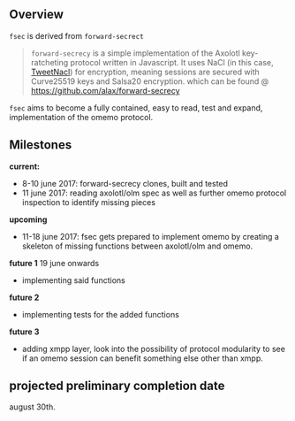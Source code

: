 Overview
--------
`fsec` is derived from `forward-secrect`

> `forward-secrecy` is a simple implementation of the Axolotl key-ratcheting protocol written in Javascript. It uses NaCl (in this case, [TweetNacl](https://github.com/dchest/tweetnacl-js)) for encryption, meaning sessions are secured with Curve25519 keys and Salsa20 encryption.
which can be found @ https://github.com/alax/forward-secrecy


`fsec` aims to become a fully contained, easy to read, test and expand, implementation of the omemo protocol.


Milestones
--------

**current:**

 
* 8-10 june 2017:  forward-secrecy clones, built and tested 
* 11 june 2017: reading axolotl/olm spec as well as further omemo protocol inspection to identify missing pieces


**upcoming**

* 11-18 june 2017: fsec gets prepared to implement omemo by creating a skeleton of missing functions between axolotl/olm and omemo.

**future 1**
19 june onwards

* implementing said functions

**future 2**

* implementing tests for the added functions

**future 3**

* adding xmpp layer, look into the possibility of protocol modularity to see if an omemo session can benefit something else other than xmpp.



projected preliminary completion date
----------
august 30th.

